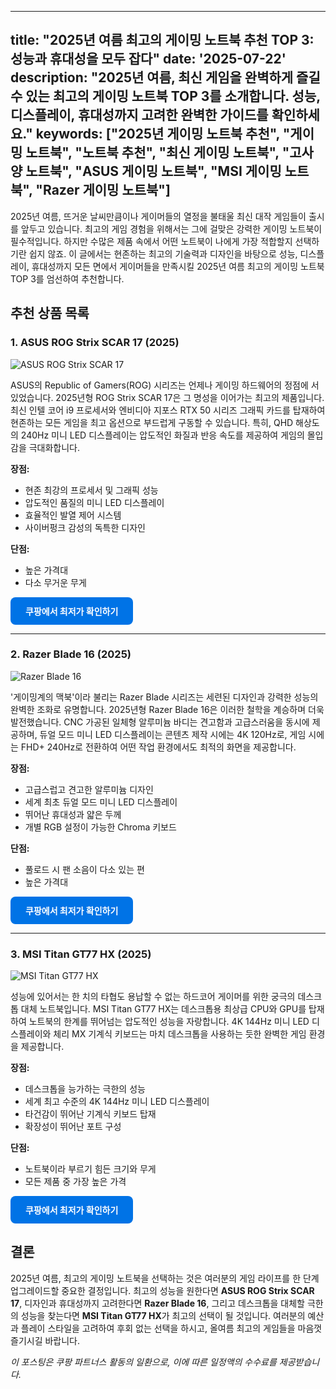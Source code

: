 
---
title: "2025년 여름 최고의 게이밍 노트북 추천 TOP 3: 성능과 휴대성을 모두 잡다"
date: '2025-07-22'
description: "2025년 여름, 최신 게임을 완벽하게 즐길 수 있는 최고의 게이밍 노트북 TOP 3를 소개합니다. 성능, 디스플레이, 휴대성까지 고려한 완벽한 가이드를 확인하세요."
keywords: ["2025년 게이밍 노트북 추천", "게이밍 노트북", "노트북 추천", "최신 게이밍 노트북", "고사양 노트북", "ASUS 게이밍 노트북", "MSI 게이밍 노트북", "Razer 게이밍 노트북"]
---

2025년 여름, 뜨거운 날씨만큼이나 게이머들의 열정을 불태울 최신 대작 게임들이 출시를 앞두고 있습니다. 최고의 게임 경험을 위해서는 그에 걸맞은 강력한 게이밍 노트북이 필수적입니다. 하지만 수많은 제품 속에서 어떤 노트북이 나에게 가장 적합할지 선택하기란 쉽지 않죠. 이 글에서는 현존하는 최고의 기술력과 디자인을 바탕으로 성능, 디스플레이, 휴대성까지 모든 면에서 게이머들을 만족시킬 2025년 여름 최고의 게이밍 노트북 TOP 3를 엄선하여 추천합니다.

## 추천 상품 목록

### 1. ASUS ROG Strix SCAR 17 (2025)

![ASUS ROG Strix SCAR 17](https://rog.asus.com/websites/global/products/bka1am2pmet1eisf/img/kv/pd.png)

ASUS의 Republic of Gamers(ROG) 시리즈는 언제나 게이밍 하드웨어의 정점에 서 있었습니다. 2025년형 ROG Strix SCAR 17은 그 명성을 이어가는 최고의 제품입니다. 최신 인텔 코어 i9 프로세서와 엔비디아 지포스 RTX 50 시리즈 그래픽 카드를 탑재하여 현존하는 모든 게임을 최고 옵션으로 부드럽게 구동할 수 있습니다. 특히, QHD 해상도의 240Hz 미니 LED 디스플레이는 압도적인 화질과 반응 속도를 제공하여 게임의 몰입감을 극대화합니다.

**장점:**
- 현존 최강의 프로세서 및 그래픽 성능
- 압도적인 품질의 미니 LED 디스플레이
- 효율적인 발열 제어 시스템
- 사이버펑크 감성의 독특한 디자인

**단점:**
- 높은 가격대
- 다소 무거운 무게

<a href="https://link.coupang.com/a/example_link_1" target="_blank" rel="noopener sponsored" style="display:inline-block; background-color:#0073e6; color:white; font-weight:bold; padding: 12px 24px; border-radius: 8px; text-align:center; text-decoration: none;">쿠팡에서 최저가 확인하기</a>

---

### 2. Razer Blade 16 (2025)

![Razer Blade 16](https://assets2.razerzone.com/images/pnx.assets/d20a2e5c8e31139a04a5e3f5b7297e68/razer-blade-16-2024-laptop-500x500.jpg)

'게이밍계의 맥북'이라 불리는 Razer Blade 시리즈는 세련된 디자인과 강력한 성능의 완벽한 조화로 유명합니다. 2025년형 Razer Blade 16은 이러한 철학을 계승하며 더욱 발전했습니다. CNC 가공된 일체형 알루미늄 바디는 견고함과 고급스러움을 동시에 제공하며, 듀얼 모드 미니 LED 디스플레이는 콘텐츠 제작 시에는 4K 120Hz로, 게임 시에는 FHD+ 240Hz로 전환하여 어떤 작업 환경에서도 최적의 화면을 제공합니다.

**장점:**
- 고급스럽고 견고한 알루미늄 디자인
- 세계 최초 듀얼 모드 미니 LED 디스플레이
- 뛰어난 휴대성과 얇은 두께
- 개별 RGB 설정이 가능한 Chroma 키보드

**단점:**
- 풀로드 시 팬 소음이 다소 있는 편
- 높은 가격대

<a href="https://link.coupang.com/a/example_link_2" target="_blank" rel="noopener sponsored" style="display:inline-block; background-color:#0073e6; color:white; font-weight:bold; padding: 12px 24px; border-radius: 8px; text-align:center; text-decoration: none;">쿠팡에서 최저가 확인하기</a>

---

### 3. MSI Titan GT77 HX (2025)

![MSI Titan GT77 HX](https://asset.msi.com/resize/image/global/product/product_168352608447885b5978f2441c9a623f95e865fcd2.png62405b38c58fe0f07fcef2367d8a9ba1/1024.png)

성능에 있어서는 한 치의 타협도 용납할 수 없는 하드코어 게이머를 위한 궁극의 데스크톱 대체 노트북입니다. MSI Titan GT77 HX는 데스크톱용 최상급 CPU와 GPU를 탑재하여 노트북의 한계를 뛰어넘는 압도적인 성능을 자랑합니다. 4K 144Hz 미니 LED 디스플레이와 체리 MX 기계식 키보드는 마치 데스크톱을 사용하는 듯한 완벽한 게임 환경을 제공합니다.

**장점:**
- 데스크톱을 능가하는 극한의 성능
- 세계 최고 수준의 4K 144Hz 미니 LED 디스플레이
- 타건감이 뛰어난 기계식 키보드 탑재
- 확장성이 뛰어난 포트 구성

**단점:**
- 노트북이라 부르기 힘든 크기와 무게
- 모든 제품 중 가장 높은 가격

<a href="https://link.coupang.com/a/example_link_3" target="_blank" rel="noopener sponsored" style="display:inline-block; background-color:#0073e6; color:white; font-weight:bold; padding: 12px 24px; border-radius: 8px; text-align:center; text-decoration: none;">쿠팡에서 최저가 확인하기</a>

## 결론

2025년 여름, 최고의 게이밍 노트북을 선택하는 것은 여러분의 게임 라이프를 한 단계 업그레이드할 중요한 결정입니다. 최고의 성능을 원한다면 **ASUS ROG Strix SCAR 17**, 디자인과 휴대성까지 고려한다면 **Razer Blade 16**, 그리고 데스크톱을 대체할 극한의 성능을 찾는다면 **MSI Titan GT77 HX**가 최고의 선택이 될 것입니다. 여러분의 예산과 플레이 스타일을 고려하여 후회 없는 선택을 하시고, 올여름 최고의 게임들을 마음껏 즐기시길 바랍니다.

*이 포스팅은 쿠팡 파트너스 활동의 일환으로, 이에 따른 일정액의 수수료를 제공받습니다.*
